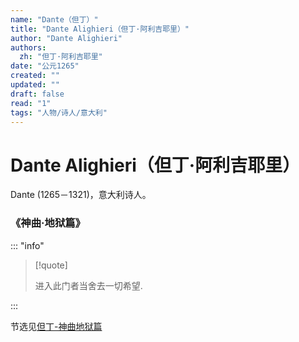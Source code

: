 ```yaml
---
name: "Dante（但丁）"
title: "Dante Alighieri（但丁·阿利吉耶里）"
author: "Dante Alighieri"
authors:
  zh: "但丁·阿利吉耶里"
date: "公元1265"
created: ""
updated: ""
draft: false
read: "1"
tags: "人物/诗人/意大利"
---
```


# Dante Alighieri（但丁·阿利吉耶里）

Dante (1265－1321)，意大利诗人。

### 《神曲·地狱篇》

::: "info"

> [!quote]
>
> 进入此门者当舍去一切希望.

:::

节选见[但丁-神曲地狱篇](../post/dante-1313.md)
